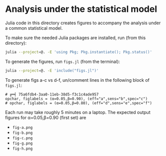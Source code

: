 # Analysis under the statistical model

Julia code in this directory creates figures to accompany
the analysis under a common statistical model.

To make sure the needed Julia packages are installed, run (from this directory):

```bash
julia --project=@. -E 'using Pkg; Pkg.instantiate(); Pkg.status()'
```

To generate the figures, run `figs.jl` (from the terminal):
```bash
julia --project=@. -E 'include("figs.jl")'
```
To generate figs a-c vs d-f,
un/comment lines in the following block of `figs.jl`:
```
# ╔═╡ 75a6fdb4-3aa0-11eb-38d5-f3c1c4ade957
opchar, figlabels = (α=0.05,β=0.90), (eff="a",sens="b",spec="c")
# opchar, figlabels = (α=0.05,β=0.80), (eff="d",sens="e",spec="f")
```
Each run may take roughly 5 minutes on a laptop.
The expected output figures for α=0.05,β=0.90 (first set)  are
+ `fig-a.png`
+ `fig-b.png`
+ `fig-c.png`
+ `fig-g.png`
+ `fig-h.png`